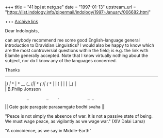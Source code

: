 +++
title = "41 bpj at netg.se"
date = "1997-01-13"
upstream_url = "https://list.indology.info/pipermail/indology/1997-January/006682.html"

+++
[Archive link](https://list.indology.info/pipermail/indology/1997-January/006682.html)

Dear Indologists,

can anybody recommend me some good English-language general introduction to
Dravidian Linguistics? I would also be happy to know which are the most
controversial questions within the field; is e.g. the link with Elamite
generally accepted. Note that I know virtually nothing about the subject,
nor do I know any of the languages concerned.

Thanks


__                     __  ___   __ ___ __
|_) |_  * | * __       (_ /_|| * (_ /_| (_ *
|   | ) | | | |_)            |     \
              |
B.Philip Jonsson <bpj at netg.se>

              _        _    .             _ _
|| Gate gate paragate parasamgate bodhi svaha ||

"Peace is not simply the absence of war.
It is not a passive state of being.
We must wage peace, as vigilantly as we wage war."
(XIV Dalai Lama)

"A coincidence, as we say in Middle-Earth"






